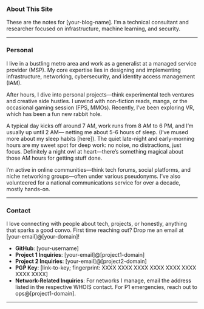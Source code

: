 ### About This Site  
These are the notes for [your-blog-name]. I’m a technical consultant and researcher focused on infrastructure, machine learning, and security.

---

### Personal  
I live in a bustling metro area and work as a generalist at a managed service provider (MSP). My core expertise lies in designing and implementing infrastructure, networking, cybersecurity, and identity access management (IAM).  

After hours, I dive into personal projects—think experimental tech ventures and creative side hustles. I unwind with non-fiction reads, manga, or the occasional gaming session (FPS, MMOs). Recently, I’ve been exploring VR, which has been a fun new rabbit hole.  

A typical day kicks off around 7 AM, work runs from 8 AM to 6 PM, and I’m usually up until 2 AM— netting me about 5-6 hours of sleep. (I’ve mused more about my sleep habits [here]). The quiet late-night and early-morning hours are my sweet spot for deep work: no noise, no distractions, just focus. Definitely a night owl at heart—there’s something magical about those AM hours for getting stuff done.  

I’m active in online communities—think tech forums, social platforms, and niche networking groups—often under various pseudonyms. I’ve also volunteered for a national communications service for over a decade, mostly hands-on.  

---

### Contact  
I love connecting with people about tech, projects, or honestly, anything that sparks a good convo. First time reaching out? Drop me an email at [your-email]@[your-domain]!  

- **GitHub**: [your-username]  
- **Project 1 Inquiries**: [your-email]@[project1-domain]  
- **Project 2 Inquiries**: [your-email]@[project2-domain]  
- **PGP Key**: [link-to-key; fingerprint: XXXX XXXX XXXX XXXX XXXX XXXX XXXX XXXX]  
- **Network-Related Inquiries**: For networks I manage, email the address listed in the respective WHOIS contact. For P1 emergencies, reach out to ops@[project1-domain].  

---
